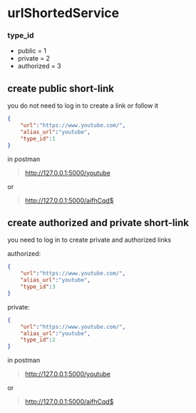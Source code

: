 # urlShortedService

### type_id

* public = 1
* private = 2 
* authorized = 3 


## create public short-link  

you do not need to log in to create a link or follow it

``` JSON 
{
    "url":"https://www.youtube.com/",
    "alias_url":"youtube",
    "type_id":1
}

```
in postman

> http://127.0.0.1:5000/youtube 

or

> http://127.0.0.1:5000/aifhCqd$



## create authorized and private short-link

you need to log in to create private and authorized links

authorized:
``` JSON 
{
    "url":"https://www.youtube.com/",
    "alias_url":"youtube",
    "type_id":3
}

```

private:
``` JSON 
{
    "url":"https://www.youtube.com/",
    "alias_url":"youtube",
    "type_id":2
}

```

in postman

> http://127.0.0.1:5000/youtube 

or

> http://127.0.0.1:5000/aifhCqd$

